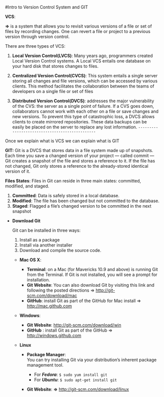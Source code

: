 #Intro to Version Control System and GIT

**VCS**:

**=>** is a system that allows you to revisit various versions of a file or set of files by recording changes. One can revert a file or project to a previous version through version control.

There are three types of VCS:

1. **Local Version Control(LVCS)**:  Many years ago, programmers created Local Version Control systems. A Local VCS entails one database on your hard disk that stores changes to files.

2. **Centralized Version Control(CVCS)**:  This system entails a single server storing all changes and file versions, which can be accessed by various clients. This method facilitates the collaboration between the teams of developers on a single file or set of files

3. **Distributed Version Control(DVCS)**:  addresses the major vulnerability of the CVS: the server as a single point of failure. If a CVS goes down, collaborators cannot work with each other on a file or save changes and new versions.
To prevent this type of catastrophic loss, a DVCS allows clients to create mirrored repositories. These data backups can be easily be placed on the server to replace any lost information. 
`-----------------------------------------------`

Once we explain what is VCS we can explain what is GIT

**GIT:**  Git is a DVCS that stores data in a file system made up of snapshots. Each time you save a changed version of your project — called commit — Git creates a snapshot of the file and stores a reference to it. If the file has not changed, Git only stores a reference to the already-stored identical version of it.

**Files States**: Files in Git can reside in three main states: committed, modified, and staged.

1. **Committed**: Data is safely stored in a local database.
2. **Modified**: The file has been changed but not committed to the database.
3. **Staged**:  Flagged a file’s changed version to be committed in the next snapshot

- **Download Git**

  Git can be installed in three ways:
   1. Install as a package
   2. Install via another installer
   3. Download and compile the source code.

  - **Mac OS X**:
    - **Terminal**: on a Mac (for Mavericks 10.9 and above) 
                    is running Git from the Terminal. If Git is not installed, you will see a prompt for installation.
    - **Git Website**: You can also download Git by visiting this                      link and following the posted directions =>                     http://git-scm.com/download/mac
    - **GitHub**: install Git as part of the GitHub for Mac install               => http://mac.github.com

  - **Windows**: 
    - **Git Website**: http://git-scm.com/download/win
    - **GitHub** : install Git as part of the GitHub
                   => http://windows.github.com
  
  - **Linux**
    - **Package Manager**:  
          You can try installing Git via your distribution’s inherent package management tool.
        - For ***Fedora***: ```$ sudo yum install git```
        -  For ***Ubuntu***: ```$ sudo apt-get install git```

    - **Git Website**: **=>**  http://git-scm.com/download/linux

    

